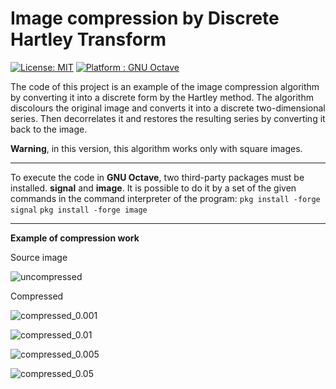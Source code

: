 # Image compression by Discrete Hartley Transform

[![License: MIT](https://img.shields.io/badge/License-MIT-blue.svg)](https://opensource.org/licenses/MIT) [![Platform : GNU Octave](https://img.shields.io/badge/platform-GNU%20Octave-orange)](https://www.gnu.org/software/octave/)

The code of this project is an example of the image compression algorithm by converting it into a discrete form by the Hartley method. 
The algorithm discolours the original image and converts it into a discrete two-dimensional series. Then decorrelates it and restores the resulting series by converting it back to the image.  

**Warning**, in this version, this algorithm works only with square images.

____

To execute the code in **GNU Octave**, two third-party packages must be installed. **signal** and **image**.
It is possible to do it by a set of the given commands in the command interpreter of the program:
`pkg install -forge signal` 
`pkg install -forge image`

____

**Example of compression work**

Source image

![uncompressed](image-compression-by-dht/images/uncompressed.png?raw=true "uncompressed")

Compressed


![compressed_0.001](image-compression-by-dht/images/compressed_0.001.png?raw=true "compressed_0.001")


![compressed_0.01](image-compression-by-dht/images/compressed_0.01.png?raw=true "compressed_0.01")


![compressed_0.005](image-compression-by-dht/images/compressed_0.005.png?raw=true "compressed_0.005")


![compressed_0.05](image-compression-by-dht/images/compressed_0.05.png?raw=true "compressed_0.05")
